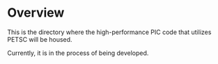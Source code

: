 # Overview
This is the directory where the high-performance PIC code that utilizes PETSC will be housed. 

Currently, it is in the process of being developed.